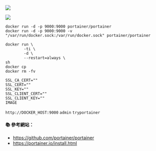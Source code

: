 ![](https://camo.githubusercontent.com/cd0c51488186a62235f4223cc9df3cec3fc975ee/68747470733a2f2f706f727461696e65722e696f2f696d616765732f73637265656e73686f74732f706f727461696e65722e676966)

![](http://i.imgur.com/OvnH0hu.png)

```
docker run -d -p 9000:9000 portainer/portainer
docker run -d -p 9000:9000 -v "/var/run/docker.sock:/var/run/docker.sock" portainer/portainer
```

```
docker run \
        -ti \
        -d \
        --restart=always \
sh
docker cp
docker rm -fv
```

```
SSL_CA_CERT=""
SSL_CERT=""
SSL_KEY=""
SSL_CLIENT_CERT=""
SSL_CLIENT_KEY=""
IMAGE
```
`http://DOCKER_HOST:9000`
`admin`
`tryportainer`


#### :books: 參考網站：
- https://github.com/portainer/portainer
- https://portainer.io/install.html
